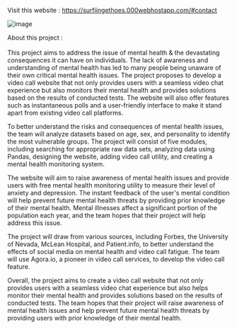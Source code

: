 Visit this website : https://surfiingethoes.000webhostapp.com/#contact

![image](https://user-images.githubusercontent.com/126934403/222884542-53dffd02-f1ae-4295-beec-4d0376aa5709.png)

  
About this project : 
<br>
<br>
This project aims to address the issue of mental health & the devastating consequences it can have on individuals. The lack of awareness and understanding of mental health has led to many people being unaware of their own critical mental health issues. The project proposes to develop a video call website that not only provides users with a seamless video chat experience but also monitors their mental health and provides solutions based on the results of conducted tests. The website will also offer features such as instantaneous polls and a user-friendly interface to make it stand apart from existing video call platforms.

To better understand the risks and consequences of mental health issues, the team will analyze datasets based on age, sex, and personality to identify the most vulnerable groups. The project will consist of five modules, including searching for appropriate raw data sets, analyzing data using Pandas, designing the website, adding video call utility, and creating a mental health monitoring system.
 
The website will aim to raise awareness of mental health issues and provide users with free mental health monitoring utility to measure their level of anxiety and depression. The instant feedback of the user's mental condition will help prevent future mental health threats by providing prior knowledge of their mental health. Mental illnesses affect a significant portion of the population each year, and the team hopes that their project will help address this issue.

The project will draw from various sources, including Forbes, the University of Nevada, McLean Hospital, and Patient.info, to better understand the effects of social media on mental health and video call fatigue. The team will use Agora.io, a pioneer in video call services, to develop the video call feature.

Overall, the project aims to create a video call website that not only provides users with a seamless video chat experience but also helps monitor their mental health and provides solutions based on the results of conducted tests. The team hopes that their project will raise awareness of mental health issues and help prevent future mental health threats by providing users with prior knowledge of their mental health.
